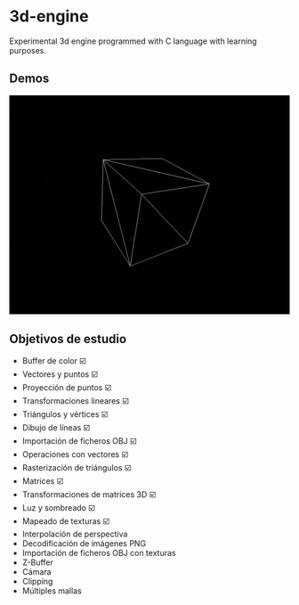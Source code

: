 # 3d-engine

Experimental 3d engine programmed with C language with learning purposes.

## Demos

<img src="/docs/demo_01.gif"/>

## Objetivos de estudio

- Buffer de color ☑️
- Vectores y puntos ☑️
- Proyección de puntos ☑️
- Transformaciones lineares ☑️
- Triángulos y vértices ☑️
- Dibujo de líneas ☑️
- Importación de ficheros OBJ ☑️
- Operaciones con vectores ☑️
- Rasterización de triángulos ☑️
- Matrices ☑️
- Transformaciones de matrices 3D ☑️
- Luz y sombreado ☑️
- Mapeado de texturas ☑️
- Interpolación de perspectiva
- Decodificación de imágenes PNG
- Importación de ficheros OBJ con texturas
- Z-Buffer
- Cámara
- Clipping
- Múltiples mallas
